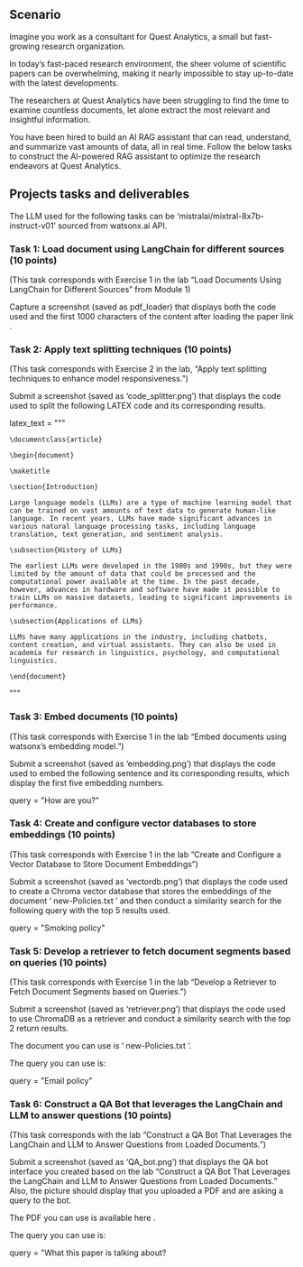 
## Scenario
Imagine you work as a consultant for Quest Analytics, a small but fast-growing research organization.

In today’s fast-paced research environment, the sheer volume of scientific papers can be overwhelming, making it nearly impossible to stay up-to-date with the latest developments. 

The researchers at Quest Analytics have been struggling to find the time to examine countless documents, let alone extract the most relevant and insightful information. 

You have been hired to build an AI RAG assistant that can read, understand, and summarize vast amounts of data, all in real time. Follow the below tasks to construct the AI-powered RAG assistant to optimize the research endeavors at Quest Analytics.

## Projects tasks and deliverables
The LLM used for the following tasks can be ‘mistralai/mixtral-8x7b-instruct-v01’ sourced from watsonx.ai API.

### Task 1: Load document using LangChain for different sources (10 points)

(This task corresponds with Exercise 1 in the lab “Load Documents Using LangChain for Different Sources” from Module 1)

Capture a screenshot (saved as pdf_loader) that displays both the code used and the first 1000 characters of the content after loading the paper 
link
. 

### Task 2: Apply text splitting techniques (10 points)

(This task corresponds with Exercise 2 in the lab, “Apply text splitting techniques to enhance model responsiveness.”)

Submit a screenshot (saved as ‘code_splitter.png’) that displays the code used to split the following LATEX code and its corresponding results.

latex_text = """

    \documentclass{article}

    \begin{document}

    \maketitle

    \section{Introduction}

    Large language models (LLMs) are a type of machine learning model that can be trained on vast amounts of text data to generate human-like language. In recent years, LLMs have made significant advances in various natural language processing tasks, including language translation, text generation, and sentiment analysis.

    \subsection{History of LLMs}
    
    The earliest LLMs were developed in the 1980s and 1990s, but they were limited by the amount of data that could be processed and the computational power available at the time. In the past decade, however, advances in hardware and software have made it possible to train LLMs on massive datasets, leading to significant improvements in performance.
    
    \subsection{Applications of LLMs}
    
    LLMs have many applications in the industry, including chatbots, content creation, and virtual assistants. They can also be used in academia for research in linguistics, psychology, and computational linguistics.
    
    \end{document}

"""

### Task 3: Embed documents (10 points)

(This task corresponds with Exercise 1 in the lab “Embed documents using watsonx’s embedding model.”)

Submit a screenshot (saved as ‘embedding.png’) that displays the code used to embed the following sentence and its corresponding results, which display the first five embedding numbers.

query = "How are you?"

### Task 4: Create and configure vector databases to store embeddings (10 points)

(This task corresponds with Exercise 1 in the lab “Create and Configure a Vector Database to Store Document Embeddings”)

Submit a screenshot (saved as ‘vectordb.png’) that displays the code used to create a Chroma vector database that stores the embeddings of the document ‘
new-Policies.txt
’ and then conduct a similarity search for the following query with the top 5 results used.

query = "Smoking policy"

### Task 5: Develop a retriever to fetch document segments based on queries (10 points)

(This task corresponds with Exercise 1 in the lab “Develop a Retriever to Fetch Document Segments based on Queries.”)

Submit a screenshot (saved as ‘retriever.png’) that displays the code used to use ChromaDB as a retriever and conduct a similarity search with the top 2 return results. 

The document you can use is ‘
new-Policies.txt
’. 

The query you can use is:

query = "Email policy"

### Task 6: Construct a QA Bot that leverages the LangChain and LLM to answer questions (10 points)

(This task corresponds with the lab “Construct a QA Bot That Leverages the LangChain and LLM to Answer Questions from Loaded Documents.”)


Submit a screenshot (saved as ‘QA_bot.png’) that displays the QA bot interface you created based on the lab “Construct a QA Bot That Leverages the LangChain and LLM to Answer Questions from Loaded Documents.” Also, the picture should display that you uploaded a PDF and are asking a query to the bot. 

The PDF you can use is available 
here
.

The query you can use is:

query = "What this paper is talking about?
